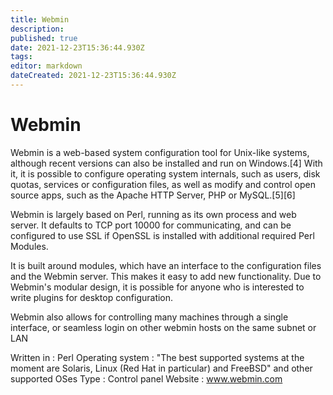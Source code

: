 ```yaml
---
title: Webmin
description: 
published: true
date: 2021-12-23T15:36:44.930Z
tags: 
editor: markdown
dateCreated: 2021-12-23T15:36:44.930Z
---
```


# Webmin


Webmin is a web-based system configuration tool for Unix-like systems, although recent versions can also be installed and run on Windows.[4] With it, it is possible to configure operating system internals, such as users, disk quotas, services or configuration files, as well as modify and control open source apps, such as the Apache HTTP Server, PHP or MySQL.[5][6]

Webmin is largely based on Perl, running as its own process and web server. It defaults to TCP port 10000 for communicating, and can be configured to use SSL if OpenSSL is installed with additional required Perl Modules.

It is built around modules, which have an interface to the configuration files and the Webmin server. This makes it easy to add new functionality. Due to Webmin's modular design, it is possible for anyone who is interested to write plugins for desktop configuration.

Webmin also allows for controlling many machines through a single interface, or seamless login on other webmin hosts on the same subnet or LAN

Written in :    Perl
Operating system : "The best supported systems at the moment are Solaris, Linux (Red Hat in particular) and FreeBSD" and other supported OSes
Type :    Control panel
Website :    www.webmin.com

